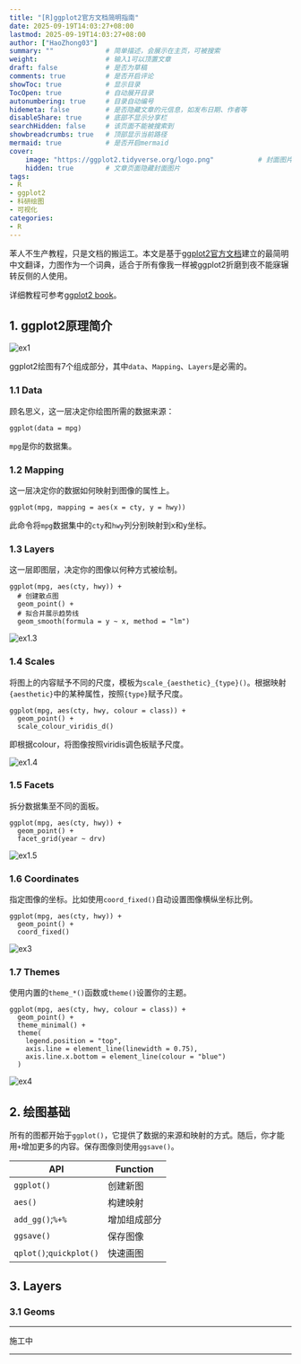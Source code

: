 ```yaml
---
title: "[R]ggplot2官方文档简明指南"
date: 2025-09-19T14:03:27+08:00
lastmod: 2025-09-19T14:03:27+08:00
author: ["HaoZhong03"]
summary: ""             # 简单描述，会展示在主页，可被搜索
weight:                 # 输入1可以顶置文章
draft: false            # 是否为草稿
comments: true          # 是否开启评论
showToc: true           # 显示目录
TocOpen: true           # 自动展开目录
autonumbering: true     # 目录自动编号
hidemeta: false         # 是否隐藏文章的元信息，如发布日期、作者等
disableShare: true      # 底部不显示分享栏
searchHidden: false     # 该页面不能被搜索到
showbreadcrumbs: true   # 顶部显示当前路径
mermaid: true           # 是否开启mermaid
cover:
    image: "https://ggplot2.tidyverse.org/logo.png"           # 封面图片
    hidden: true        # 文章页面隐藏封面图片
tags:
- R
- ggplot2
- 科研绘图
- 可视化
categories:
- R
---
```


苯人不生产教程，只是文档的搬运工。本文是基于[ggplot2官方文档](https://ggplot2.tidyverse.org/)建立的最简明中文翻译，力图作为一个词典，适合于所有像我一样被ggplot2折磨到夜不能寐辗转反侧的人使用。

详细教程可参考[ggplot2 book](https://ggplot2-book.org/)。

## 1. ggplot2原理简介

![ex1](https://ggplot2.tidyverse.org/articles/ggplot2_files/figure-html/overview_graphic-1.png)

ggplot2绘图有7个组成部分，其中`data`、`Mapping`、`Layers`是必需的。

### 1.1 Data

顾名思义，这一层决定你绘图所需的数据来源：

```
ggplot(data = mpg)
```

`mpg`是你的数据集。

### 1.2 Mapping

这一层决定你的数据如何映射到图像的属性上。

```
ggplot(mpg, mapping = aes(x = cty, y = hwy))
```

此命令将`mpg`数据集中的`cty`和`hwy`列分别映射到x和y坐标。

### 1.3 Layers

这一层即图层，决定你的图像以何种方式被绘制。

```
ggplot(mpg, aes(cty, hwy)) +
  # 创建散点图
  geom_point() +
  # 拟合并展示趋势线
  geom_smooth(formula = y ~ x, method = "lm")
```
![ex1.3](https://ggplot2.tidyverse.org/articles/ggplot2_files/figure-html/example_layer-1.png)

### 1.4 Scales

将图上的内容赋予不同的尺度，模板为`scale_{aesthetic}_{type}()`。根据映射`{aesthetic}`中的某种属性，按照`{type}`赋予尺度。

```
ggplot(mpg, aes(cty, hwy, colour = class)) +
  geom_point() +
  scale_colour_viridis_d()
```

即根据colour，将图像按照viridis调色板赋予尺度。

![ex1.4](https://ggplot2.tidyverse.org/articles/ggplot2_files/figure-html/example_scales-1.png)

### 1.5 Facets 

拆分数据集至不同的面板。

```
ggplot(mpg, aes(cty, hwy)) +
  geom_point() +
  facet_grid(year ~ drv)
```

![ex1.5](https://ggplot2.tidyverse.org/articles/ggplot2_files/figure-html/example_facets-1.png)

### 1.6 Coordinates

指定图像的坐标。比如使用`coord_fixed()`自动设置图像横纵坐标比例。

```
ggplot(mpg, aes(cty, hwy)) +
  geom_point() +
  coord_fixed()
```

![ex3](https://ggplot2.tidyverse.org/articles/ggplot2_files/figure-html/example_coords-1.png)

### 1.7 Themes

使用内置的`theme_*()`函数或`theme()`设置你的主题。

```
ggplot(mpg, aes(cty, hwy, colour = class)) +
  geom_point() +
  theme_minimal() +
  theme(
    legend.position = "top",
    axis.line = element_line(linewidth = 0.75),
    axis.line.x.bottom = element_line(colour = "blue")
  )
```

![ex4](https://ggplot2.tidyverse.org/articles/ggplot2_files/figure-html/example_theme-1.png)

## 2. 绘图基础

所有的图都开始于`ggplot()`，它提供了数据的来源和映射的方式。随后，你才能用`+`增加更多的内容。保存图像则使用`ggsave()`。

|API|Function|
|---|---|
|`ggplot()`|创建新图|
|`aes()`|构建映射|
|`add_gg()`;`%+%`|增加组成部分|
|`ggsave()`|保存图像|
|`qplot()`;`quickplot()`|快速画图|

## 3. Layers

### 3.1 Geoms 

---

施工中

---
<script src="https://giscus.app/client.js"
        data-repo="Haozhong03/Haozhong03.github.io"
        data-repo-id="R_kgDOPutG0g"
        data-category="Announcements"
        data-category-id="DIC_kwDOPutG0s4Cvi80"
        data-mapping="pathname"
        data-strict="0"
        data-reactions-enabled="1"
        data-emit-metadata="0"
        data-input-position="bottom"
        data-theme="preferred_color_scheme"
        data-lang="zh-CN"
        crossorigin="anonymous"
        async>
</script>